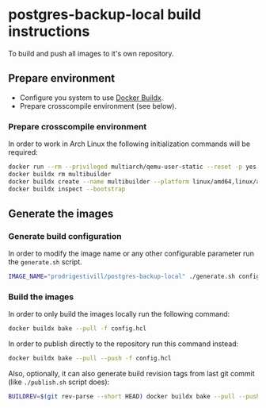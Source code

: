 # postgres-backup-local build instructions

To build and push all images to it's own repository.

## Prepare environment

* Configure you system to use [Docker Buildx](https://docs.docker.com/buildx/working-with-buildx/).
* Prepare crosscompile environment (see below).

### Prepare crosscompile environment

In order to work in Arch Linux the following initialization commands will be required:

```sh
docker run --rm --privileged multiarch/qemu-user-static --reset -p yes
docker buildx rm multibuilder
docker buildx create --name multibuilder --platform linux/amd64,linux/arm64,linux/arm/v7,linux/s390x,linux/ppc64le --driver docker-container --use
docker buildx inspect --bootstrap
```

## Generate the images

### Generate build configuration

In order to modify the image name or any other configurable parameter run the `generate.sh` script.

```sh
IMAGE_NAME="prodrigestivill/postgres-backup-local" ./generate.sh config.hcl
```

### Build the images

In order to only build the images locally run the following command:

```sh
docker buildx bake --pull -f config.hcl
```

In order to publish directly to the repository run this command instead:

```sh
docker buildx bake --pull --push -f config.hcl
```

Also, optionally, it can also generate build revision tags from last git commit (like `./publish.sh` script does):

```sh
BUILDREV=$(git rev-parse --short HEAD) docker buildx bake --pull --push -f config.hcl
```
